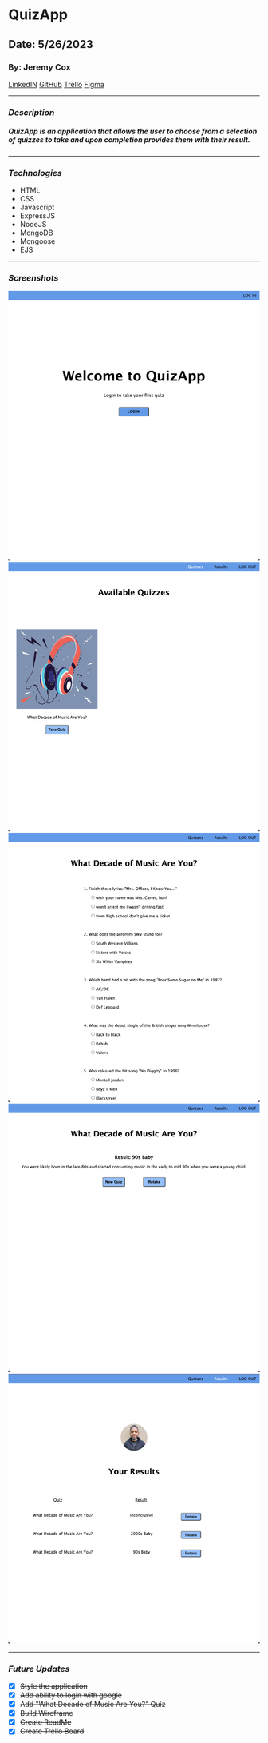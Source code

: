# QuizApp

## Date: 5/26/2023

### By: Jeremy Cox

[LinkedIN](https://www.linkedin.com/in/jeremy-cox-/)
[GitHub](https://www.github.com/remifreyo/QuizApp)
[Trello](https://trello.com/b/1dxn4wYp/quizapp)
[Figma](https://www.figma.com/file/nm9Uh7K3Yc0wK0lPysVU4Q/QuizApp?type=design&node-id=0%3A1&t=q8qg1oRBqpVjwasl-1)

---

### **_Description_**

##### QuizApp is an application that allows the user to choose from a selection of quizzes to take and upon completion provides them with their result.

---

### **_Technologies_**

- HTML
- CSS
- Javascript
- ExpressJS
- NodeJS
- MongoDB
- Mongoose
- EJS

---

### **_Screenshots_**

![Image](quizapp/public/images/screenshot1.png)
![Image](quizapp/public/images/screenshot2.png)
![Image](quizapp/public/images/screenshot3.png)
![Image](quizapp/public/images/screenshot4.png)
![Image](quizapp/public/images/screenshot5.png)

---

### **_Future Updates_**

- [x] ~~Style the application~~
- [x] ~~Add ability to login with google~~
- [x] ~~Add "What Decade of Music Are You?" Quiz~~
- [x] ~~Build Wireframe~~
- [x] ~~Create ReadMe~~
- [x] ~~Create Trello Board~~
